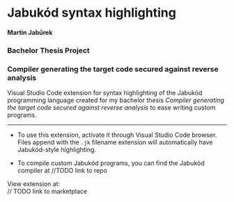 # Jabukód syntax highlighting
#### Martin Jabůrek
### Bachelor Thesis Project
### Compiler generating the target code secured against reverse analysis

Visual Studio Code extension for syntax highlighting of the Jabukód programming language created for my
bachelor thesis <i>Compiler generating the target code secured against reverse analysis</i> to ease writing
custom programs.

---

- To use this extension, activate it through Visual Studio Code browser. Files append with the `.jk`
filename extension will automatically have Jabukód-style highlighting.

- To compile custom Jabukód programs, you can find the Jabukód compiler at //TODO link to repo

View extension at:</br>
// TODO link to marketplace
